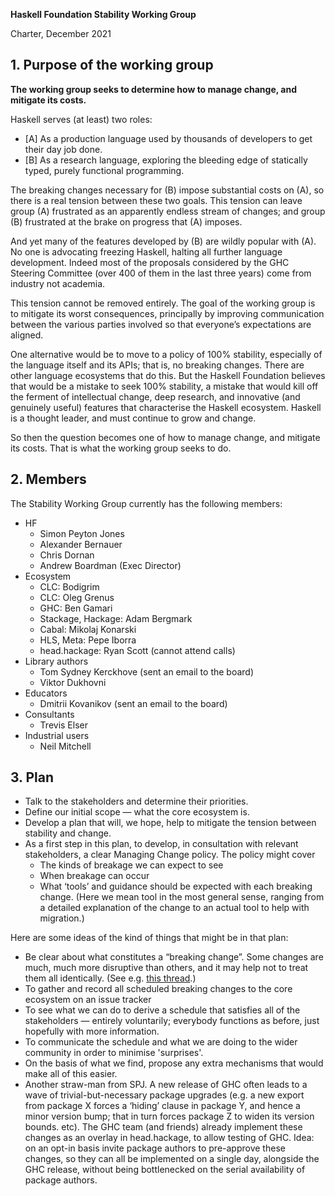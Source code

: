 ﻿
**Haskell Foundation Stability Working Group**

Charter, December 2021

## 1. Purpose of the working group

**The working group seeks to determine how to manage change, and mitigate its costs.**

Haskell serves (at least) two roles:

* [A] As a production language used by thousands of developers to get their day job done.
* [B] As a research language, exploring the bleeding edge of statically typed, purely functional programming.

The breaking changes necessary for (B) impose substantial costs on (A), so there is a real tension between these two goals.   This tension can leave group (A) frustrated as an apparently endless stream of changes; and group (B) frustrated at the brake on progress that (A) imposes.

And yet many of the features developed by (B) are wildly popular with (A).  No one is advocating freezing Haskell, halting all further language development.  Indeed most of the proposals considered by the GHC Steering Committee (over 400 of them in the last three years) come from industry not academia.

This tension cannot be removed entirely.  The goal of the working group is to mitigate its worst consequences, principally by improving communication between the various parties involved so that everyone’s expectations are aligned.

One alternative would be to move to a policy of 100% stability, especially of the language itself and its APIs; that is, no breaking changes. There are other language ecosystems that do this.   But the Haskell Foundation believes that would be a mistake to seek 100% stability, a mistake that would kill off the ferment of intellectual change, deep research, and innovative (and genuinely useful) features that characterise the Haskell ecosystem.  Haskell is a thought leader, and must continue to grow and change.

So then the question becomes one of how to manage change, and mitigate its costs.  That is what the working group seeks to do.

## 2. Members
The Stability Working Group currently has the following members:

- HF
  - Simon Peyton Jones
  - Alexander Bernauer
  - Chris Dornan
  - Andrew Boardman (Exec Director)
- Ecosystem
  - CLC: Bodigrim
  - CLC: Oleg Grenus
  - GHC: Ben Gamari
  - Stackage, Hackage: Adam Bergmark
  - Cabal: Mikolaj Konarski
  - HLS, Meta: Pepe Iborra
  - head.hackage: Ryan Scott (cannot attend calls)
- Library authors
  - Tom Sydney Kerckhove (sent an email to the board)
  - Viktor Dukhovni
- Educators
  - Dmitrii Kovanikov (sent an email to the board)
- Consultants
  - Trevis Elser
- Industrial users
  - Neil Mitchell

## 3. Plan
- Talk to the stakeholders and determine their priorities.
- Define our initial scope — what the core ecosystem is.
- Develop a plan that will, we hope, help to mitigate the tension between stability and change.
- As a first step in this plan, to develop, in consultation with relevant stakeholders, a clear Managing Change policy.   The policy might cover
  - The kinds of breakage we can expect to see
  - When breakage can occur
  - What ‘tools’ and guidance should be expected with each breaking change. (Here we mean tool in the most general sense, ranging from a detailed explanation of the change to an actual tool to help with migration.)

Here are some ideas of the kind of things that might be in that plan:

- Be clear about what constitutes a “breaking change”.   Some changes are much, much more disruptive than others, and it may help not to treat them all identically.  (See e.g. [this thread](https://discourse.haskell.org/t/is-adding-hascallstack-a-breaking-change/3696).)
- To gather and record all scheduled breaking changes to the core ecosystem on an issue tracker
- To see what we can do to derive a schedule that satisfies all of the stakeholders — entirely voluntarily; everybody functions as before, just hopefully with more information.
- To communicate the schedule and what we are doing to the wider community in order to minimise 'surprises'.
- On the basis of what we find, propose any extra mechanisms that would make all of this easier.
- Another straw-man from SPJ.   A new release of GHC often leads to a wave of trivial-but-necessary package upgrades (e.g. a new export from package X forces a ‘hiding’ clause in package Y, and hence a minor version bump; that in turn forces package Z to widen its version bounds.  etc).   The GHC team (and friends) already implement these changes as an overlay in head.hackage, to allow testing of GHC.  Idea: on an opt-in basis invite package authors to pre-approve these changes, so they can all be implemented on a single day, alongside the GHC release, without being bottlenecked on the serial availability of package authors.
